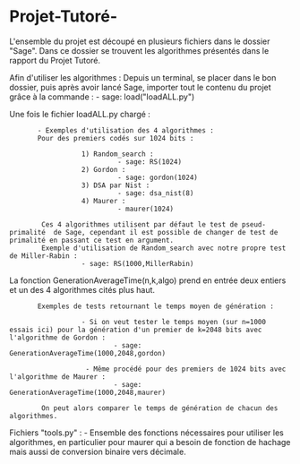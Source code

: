# Projet-Tutoré-

L'ensemble du projet est découpé en plusieurs fichiers dans le dossier "Sage".
Dans ce dossier se trouvent les algorithmes présentés dans le rapport du Projet Tutoré.

Afin d'utiliser les algorithmes : 
Depuis un terminal, se placer dans le bon dossier, puis après avoir lancé Sage, importer tout le contenu du projet grâce à la commande : 
           - sage: load("loadALL.py") 

Une fois le fichier loadALL.py chargé : 

           - Exemples d'utilisation des 4 algorithmes : 
           Pour des premiers codés sur 1024 bits :
           
                      1) Random_search : 
                               - sage: RS(1024)
                      2) Gordon :
                               - sage: gordon(1024)
                      3) DSA par Nist :
                               - sage: dsa_nist(8)
                      4) Maurer :
                               - maurer(1024)
                               
            Ces 4 algorithmes utilisent par défaut le test de pseud-primalité  de Sage, cependant il est possible de changer de test de primalité en passant ce test en argument.
            Exemple d'utilisation de Random_search avec notre propre test de Miller-Rabin :
                      - sage: RS(1000,MillerRabin)

La fonction GenerationAverageTime(n,k,algo) prend en entrée deux entiers et un des 4 algorithmes cités plus haut.    

           Exemples de tests retournant le temps moyen de génération :
           
                      - Si on veut tester le temps moyen (sur n=1000 essais ici) pour la génération d'un premier de k=2048 bits avec l'algorithme de Gordon : 
                              - sage: GenerationAverageTime(1000,2048,gordon)
                              
                       - Même procédé pour des premiers de 1024 bits avec l'algorithme de Maurer :
                              - sage: GenerationAverageTime(1000,2048,maurer)
            
            On peut alors comparer le temps de génération de chacun des algorithmes.
                      

             

           
Fichiers "tools.py" : 
           - Ensemble des fonctions nécessaires pour utiliser les algorithmes, en particulier pour maurer qui a besoin de fonction de                    hachage mais aussi de conversion binaire vers décimale.


           


